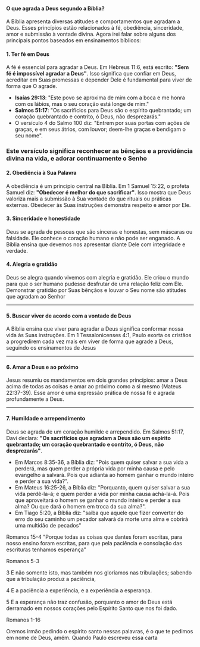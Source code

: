 
#### O que agrada a Deus segundo a Bíblia?

A Bíblia apresenta diversas atitudes e comportamentos que agradam a Deus. Esses princípios estão relacionados à fé, obediência, sinceridade, amor e submissão à vontade divina. Agora irei falar sobre   alguns dos principais pontos baseados em ensinamentos bíblicos:



#### **1. Ter fé em Deus**

A fé é essencial para agradar a Deus. Em Hebreus 11:6, está escrito: **"Sem fé é impossível agradar a Deus"**. Isso significa que confiar em Deus, acreditar em Suas promessas e depender Dele é fundamental para viver de forma que O agrade.

- **Isaías 29:13**: "Este povo se aproxima de mim com a boca e me honra com os lábios, mas o seu coração está longe de mim."
- **Salmos 51:17**: "Os sacrifícios para Deus são o espírito quebrantado; um coração quebrantado e contrito, ó Deus, não desprezarás."
- O versículo 4 do Salmo 100 diz: "Entrem por suas portas com ações de graças, e em seus átrios, com louvor; deem-lhe graças e bendigam o seu nome". 

### Este versículo significa reconhecer as bênçãos e a providência divina na vida, e adorar continuamente o Senho

#### **2. Obediência à Sua Palavra**

A obediência é um princípio central na Bíblia. Em 1 Samuel 15:22, o profeta Samuel diz: **"Obedecer é melhor do que sacrificar"**. Isso mostra que Deus valoriza mais a submissão à Sua vontade do que rituais ou práticas externas. Obedecer às Suas instruções demonstra respeito e amor por Ele.



#### **3. Sinceridade e honestidade**

Deus se agrada de pessoas que são sinceras e honestas, sem máscaras ou falsidade. Ele conhece o coração humano e não pode ser enganado. A Bíblia ensina que devemos nos apresentar diante Dele com integridade e verdade.



#### **4. Alegria e gratidão**

Deus se alegra quando vivemos com alegria e gratidão. Ele criou o mundo para que o ser humano pudesse desfrutar de uma relação feliz com Ele. Demonstrar gratidão por Suas bênçãos e louvar o Seu nome são atitudes que agradam ao Senhor 

---

#### **5. Buscar viver de acordo com a vontade de Deus**

A Bíblia ensina que viver para agradar a Deus significa conformar nossa vida às Suas instruções. Em 1 Tessalonicenses 4:1, Paulo exorta os cristãos a progredirem cada vez mais em viver de forma que agrade a Deus, seguindo os ensinamentos de Jesus 

---

#### **6. Amar a Deus e ao próximo**

Jesus resumiu os mandamentos em dois grandes princípios: amar a Deus acima de todas as coisas e amar ao próximo como a si mesmo (Mateus 22:37-39). Esse amor é uma expressão prática de nossa fé e agrada profundamente a Deus.

---

#### **7. Humildade e arrependimento**

Deus se agrada de um coração humilde e arrependido. Em Salmos 51:17, Davi declara: **"Os sacrifícios que agradam a Deus são um espírito quebrantado; um coração quebrantado e contrito, ó Deus, não desprezarás"**.


- Em Marcos 8:35-36, a Bíblia diz: "Pois quem quiser salvar a sua vida a perderá, mas quem perder a própria vida por minha causa e pelo evangelho a salvará. Pois que adianta ao homem ganhar o mundo inteiro e perder a sua vida?". 
- Em Mateus 16:25-26, a Bíblia diz: "Porquanto, quem quiser salvar a sua vida perdê-la-á; e quem perder a vida por minha causa achá-la-á. Pois que aproveitará o homem se ganhar o mundo inteiro e perder a sua alma? Ou que dará o homem em troca da sua alma?". 
- Em Tiago 5:20, a Bíblia diz: "saiba que aquele que fizer converter do erro do seu caminho um pecador salvará da morte uma alma e cobrirá uma multidão de pecados"



Romanos 15-4
"Porque todas as coisas que dantes foram escritas, para nosso ensino foram escritas, para que pela paciência e consolação das escrituras tenhamos esperança"


Romanos 5-3

3 E não somente isto, mas também nos gloriamos nas tribulações; sabendo que a tribulação produz a paciência,

4 E a paciência a experiência, e a experiência a esperança.

5 E a esperança não traz confusão, porquanto o amor de Deus está derramado em nossos corações pelo Espírito Santo que nos foi dado.

Romanos 1-16

Oremos irmão pedindo o espírito santo nessas palavras, é o que te pedimos em nome de Deus, amém.
Quando Paulo escreveu essa carta